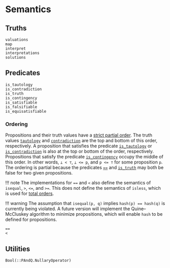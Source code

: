
# Semantics

## Truths

```@docs
valuations
map
interpret
interpretations
solutions
```

## Predicates

```@docs
is_tautology
is_contradiction
is_truth
is_contingency
is_satisfiable
is_falsifiable
is_equisatisfiable
```

### Ordering

Propositions and their truth values have a [strict partial order](https://en.wikipedia.org/wiki/Partially_ordered_set#strict_partial_order).
The truth values [`tautology`](@ref) and [`contradiction`](@ref) are the top and bottom of this order, respectively.
A proposition that satisfies the predicate [`is_tautology`](@ref) or [`is_contradiction`](@ref) is also at the top or bottom of the order, respectively.
Propositions that satisfy the predicate [`is_contingency`](@ref) occupy the middle of this order.
In other words, `⊥ < ⊤`, `⊥ <= p`, and `p <= ⊤` for some proposition `p`.
The ordering is partial because the predicates [`==`](@ref) and [`is_truth`](@ref) may both be false for two given propositions.

!!! note
    The implementations for `==` and `<` also define the semantics of `isequal`, `>`, `<=`, and `>=`.
    This does not define the semantics of `isless`, which is used for [total orders](https://en.wikipedia.org/wiki/Total_order).

!!! warning
    The assumption that `isequal(p, q)` implies `hash(p) == hash(q)` is currently being violated.
    A future version will implement the Quine–McCluskey algorithm to minimize propositions,
    which will enable `hash` to be defined for propositions.

```@docs
==
<
```

## Utilities

```@docs
Bool(::PAndQ.NullaryOperator)
```
